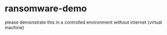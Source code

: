 # ransomware-demo
please demonstrate this in a controlled environment without internet (virtual machine)
